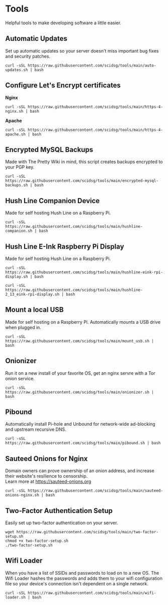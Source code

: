 # Tools

Helpful tools to make developing software a little easier.

## Automatic Updates
Set up automatic updates so your server doesn't miss important bug fixes and security patches.
```
curl -sSL https://raw.githubusercontent.com/scidsg/tools/main/auto-updates.sh | bash
```

## Configure Let's Encrypt certificates
**Nginx**
```
curl -sSL https://raw.githubusercontent.com/scidsg/tools/main/https-4-nginx.sh | bash
```
**Apache**
```
curl -sSL https://raw.githubusercontent.com/scidsg/tools/main/https-4-apache.sh | bash
```

## Encrypted MySQL Backups
Made with The Pretty Wiki in mind, this script creates backups encrypted to your PGP key.
```
curl -sSL https://raw.githubusercontent.com/scidsg/tools/main/encrypted-mysql-backups.sh | bash
```

## Hush Line Companion Device
Made for self hosting Hush Line on a Raspberry Pi.
```
curl -sSL https://raw.githubusercontent.com/scidsg/tools/main/hushline-companion.sh | bash
```

## Hush Line E-Ink Raspberry Pi Display
Made for self hosting Hush Line on a Raspberry Pi.
```
curl -sSL https://raw.githubusercontent.com/scidsg/tools/main/hushline-eink-rpi-display.sh | bash
```

```
curl -sSL https://raw.githubusercontent.com/scidsg/tools/main/hushline-2_13_eink-rpi-display.sh | bash
```

## Mount a local USB
Made for self hosting on a Raspberry Pi. Automatically mounts a USB drive when plugged in.
```
curl -sSL https://raw.githubusercontent.com/scidsg/tools/main/mount_usb.sh | bash
```

## Onionizer
Run it on a new install of your favorite OS, get an nginx servre with a Tor onion service. 
```
curl -sSL https://raw.githubusercontent.com/scidsg/tools/main/onionizer.sh | bash
```


## Pibound
Automatically install Pi-hole and Unbound for network-wide ad-blocking and upstream recursive DNS. 
```
curl -sSL https://raw.githubusercontent.com/scidsg/tools/main/pibound.sh | bash
```

## Sauteed Onions for Nginx
Domain owners can prove ownership of an onion address, and increase their website's resilience to censorship.  
Learn more at https://sauteed-onions.org
```
curl -sSL https://raw.githubusercontent.com/scidsg/tools/main/sauteed-onions-nginx.sh | bash
```

## Two-Factor Authentication Setup
Easily set up two-factor authentication on your server.
```
wget https://raw.githubusercontent.com/scidsg/tools/main/two-factor-setup.sh
chmod +x two-factor-setup.sh
./two-factor-setup.sh
```

## Wifi Loader
When you have a list of SSIDs and passwords to load on to a new OS. The Wifi Loader hashes the passwords and adds them to your wifi configuration file so your device's connection isn't dependent on a single network.
```
curl -sSL https://raw.githubusercontent.com/scidsg/tools/main/wifi-loader.sh | bash
```
